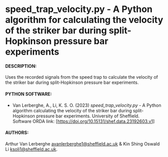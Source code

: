 # speed_trap_velocity.py - A Python algorithm for calculating the velocity of the striker bar during split-Hopkinson pressure bar experiments

#### DESCRIPTION: 
Uses the recorded signals from the speed trap to calculate the velocity of the striker bar during split-Hopkinson pressure bar experiments.

#### PYTHON SOFTWARE:
- Van Lerberghe, A., Li, K. S. O. (2023) *speed_trap_velocity.py* - A Python algorithm calculating the velocity of the striker bar during split-Hopkinson pressure bar experiments. University of Sheffield.\
Software ORDA link: [https://doi.org/10.15131/shef.data.23192603.v1]

#### AUTHORS:
Arthur Van Lerberghe <avanlerberghe1@sheffield.ac.uk> & Kin Shing Oswald Li <ksoli1@sheffield.ac.uk>.
